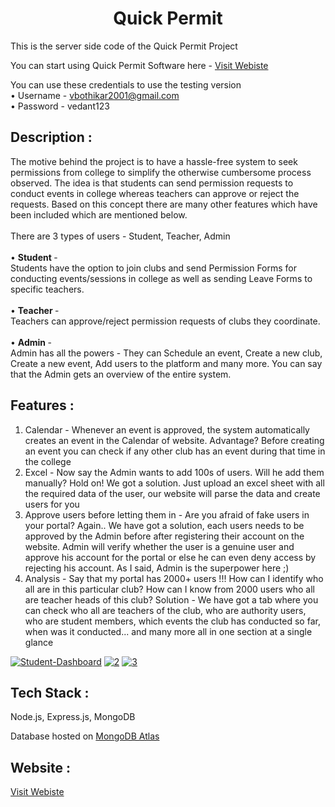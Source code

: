


<h1 align="center">Quick Permit</h1>
This is the server side code of the Quick Permit Project

You can start using Quick Permit Software here - <a href="https://quickpermit.herokuapp.com/">Visit Webiste </a>

You can use these credentials to use the testing version <br/>
• Username - vbothikar2001@gmail.com <br/>
• Password - vedant123


## Description :
The motive behind the project is to have a hassle-free system to seek permissions from college to simplify the otherwise cumbersome process observed.
The idea is that students can send permission requests to conduct events in college whereas teachers can approve or reject the requests. Based on this concept there are many other features which have been included which are mentioned below.
<br/>
<br/>
There are 3 types of users - Student, Teacher, Admin <br/> <br/>
•  <b> Student </b>- <br/>
Students have the option to join clubs and send Permission Forms for conducting events/sessions in college as well as sending Leave Forms to specific teachers. <br/><br/>
• <b>Teacher </b>- <br/>
Teachers can approve/reject permission requests of clubs they coordinate. <br/><br/>
• <b> Admin </b>-<br/>
Admin has all the powers - They can Schedule an event, Create a new club, Create a new event, Add users to the platform and many more. You can say that the Admin gets an overview of the entire system.  <br/>

## Features :
1. Calendar - Whenever an event is approved, the system automatically creates an event in the Calendar of website. Advantage? Before creating an event you can check if any other club has an event during that time in the college
2. Excel - Now say the Admin wants to add 100s of users. Will he add them manually? Hold on! We got a solution. Just upload an excel sheet with all the required data of the user, our website will parse the data and create users for you
3. Approve users before letting them in - Are you afraid of fake users in your portal? Again.. We have got a solution, each users needs to be approved by the Admin before after registering their account on the website. Admin will verify whether the user is a genuine user and approve his account for the portal or else he can even deny access by rejecting his account. As I said, Admin is the superpower here ;)
4. Analysis - Say that my portal has 2000+ users !!! How can I identify who all are in this particular club? How can I know from 2000 users who all are teacher heads of this club? Solution - We have got a tab where you can check who all are teachers of the club, who are authority users, who are student members, which events the club has conducted so far, when was it conducted... and many more all in one section at a single glance


<a href="https://ibb.co/N6cMwLk"><img src="https://i.ibb.co/C5RfxnX/Student-Dashboard.png" alt="Student-Dashboard" border="0"></a>
<a href="https://ibb.co/r705rMj"><img src="https://i.ibb.co/QbQYwng/2.png" alt="2" border="0"></a>
<a href="https://ibb.co/zVWGmff"><img src="https://i.ibb.co/N2gZFYY/3.png" alt="3" border="0"></a>


## Tech Stack :
Node.js, Express.js, MongoDB
<p> Database hosted on <a href="https://www.mongodb.com/cloud/atlas"> MongoDB Atlas<a/> </p>



## Website :
<a href="https://quickpermit.herokuapp.com/">Visit Webiste </a>



